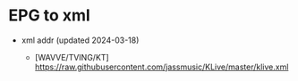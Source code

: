 # EPG to xml

* xml addr (updated 2024-03-18)

  - [WAVVE/TVING/KT]
    https://raw.githubusercontent.com/jassmusic/KLive/master/klive.xml

